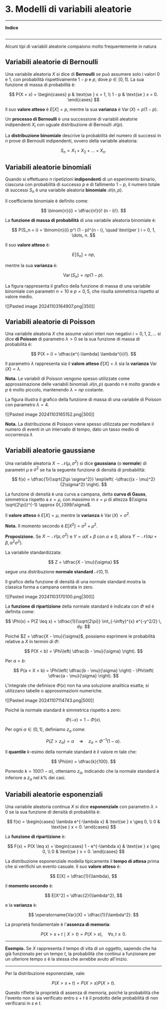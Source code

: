 # 3. Modelli di variabili aleatorie

---
**Indice**
```table-of-contents
```
---

Alcuni tipi di variabili aleatorie compaiono molto frequentemente in natura

## Variabili aleatorie di Bernoulli

Una variabile aleatoria $X$ si dice di **Bernoulli** se può assumere solo i valori $0$ e $1$, con probabilità rispettivamente $1 - p$ e $p$, dove $p \in [0, 1]$. La sua funzione di massa di probabilità è:

$$
P(X = x) = \begin{cases}
p & \text{se } x = 1, \\
1 - p & \text{se } x = 0.
\end{cases}
$$

Il suo **valore atteso** è $E[X] = p$, mentre la sua **varianza** è $\operatorname{Var}(X) = p(1 - p)$.

Un **processo di Bernoulli** è una successione di variabili aleatorie indipendenti $X_i$ con uguale distribuzione di Bernoulli $\mathcal{B}(p)$.

La **distribuzione binomiale** descrive la probabilità del numero di successi in $n$ prove di Bernoulli indipendenti, ovvero della variabile aleatoria:

$$
S_n = X_1 + X_2 + \dots + X_n.
$$

## Variabili aleatorie binomiali

Quando si effettuano $n$ ripetizioni **indipendenti** di un esperimento binario, ciascuna con probabilità di successo $p$ e di fallimento $1 - p$, il numero totale di successi $S_n$ è una variabile aleatoria **binomiale** $\mathcal{B}(n, p)$.

Il coefficiente binomiale è definito come:

$$
\binom{n}{i} = \dfrac{n!}{i! (n - i)!}.
$$

La **funzione di massa di probabilità** di una variabile aleatoria binomiale è:

$$
P(S_n = i) = \binom{n}{i} p^i (1 - p)^{n - i}, \quad \text{per } i = 0, 1, \dots, n.
$$

Il suo **valore atteso** è:

$$
E[S_n] = n p,
$$

mentre la sua **varianza** è:

$$
\operatorname{Var}(S_n) = n p (1 - p).
$$

La figura rappresenta il grafico della funzione di massa di una variabile binomiale con parametri $n = 10$ e $p = 0{,}5$, che risulta simmetrica rispetto al valore medio.

![[Pasted image 20241103164907.png|350]]

## Variabili aleatorie di Poisson

Una variabile aleatoria $X$ che assume valori interi non negativi $i = 0, 1, 2, \dots$ si dice **di Poisson** di parametro $\lambda > 0$ se la sua funzione di massa di probabilità è:

$$
P(X = i) = \dfrac{e^{-\lambda} \lambda^i}{i!}.
$$

Il parametro $\lambda$ rappresenta sia il **valore atteso** $E[X] = \lambda$ sia la **varianza** $\operatorname{Var}(X) = \lambda$.

**Nota.** Le variabili di Poisson vengono spesso utilizzate come approssimazione delle variabili binomiali $\mathcal{B}(n, p)$ quando $n$ è molto grande e $p$ è molto piccolo, mantenendo $\lambda = n p$ costante.

La figura illustra il grafico della funzione di massa di una variabile di Poisson con parametro $\lambda = 4$.

![[Pasted image 20241103165152.png|300]]

**Nota.** La distribuzione di Poisson viene spesso utilizzata per modellare il numero di eventi in un intervallo di tempo, dato un tasso medio di occorrenza $\lambda$
## Variabili aleatorie gaussiane

Una variabile aleatoria $X \sim \mathcal{N}(\mu, \sigma^2)$ si dice **gaussiana** (o **normale**) di parametri $\mu$ e $\sigma^2$ se ha la seguente funzione di densità di probabilità:

$$
f(x) = \dfrac{1}{\sqrt{2\pi \sigma^2}} \exp\left( -\dfrac{(x - \mu)^2}{2\sigma^2} \right).
$$

La funzione di densità è una curva a campana, detta **curva di Gauss**, simmetrica rispetto a $x = \mu$, con massimo in $x = \mu$ di altezza $(\sigma \sqrt{2\pi})^{-1} \approx 0{,}399/\sigma$.

Il **valore atteso** è $E[X] = \mu$, mentre la **varianza** è $\operatorname{Var}(X) = \sigma^2$.

**Nota.** Il momento secondo è $E[X^2] = \sigma^2 + \mu^2$.

**Proposizione.** Se $X \sim \mathcal{N}(\mu, \sigma^2)$ e $Y = \alpha X + \beta$ con $\alpha \neq 0$, allora $Y \sim \mathcal{N}(\alpha \mu + \beta, \alpha^2 \sigma^2)$.

La variabile standardizzata:

$$
Z = \dfrac{X - \mu}{\sigma}
$$

segue una distribuzione **normale standard** $\mathcal{N}(0, 1)$.

 Il grafico della funzione di densità di una normale standard mostra la classica forma a campana centrata in zero.

![[Pasted image 20241103170100.png|300]]

La **funzione di ripartizione** della normale standard è indicata con $\Phi$ ed è definita come:

$$
\Phi(x) = P(Z \leq x) = \dfrac{1}{\sqrt{2\pi}} \int_{-\infty}^{x} e^{-y^2/2} \, dy.
$$

Poiché $Z = \dfrac{X - \mu}{\sigma}$, possiamo esprimere le probabilità relative a $X$ in termini di $\Phi$:

$$
P(X < b) = \Phi\left( \dfrac{b - \mu}{\sigma} \right).
$$

Per $a < b$:

$$
P(a < X < b) = \Phi\left( \dfrac{b - \mu}{\sigma} \right) - \Phi\left( \dfrac{a - \mu}{\sigma} \right).
$$

L'integrale che definisce $\Phi(x)$ non ha una soluzione analitica esatta; si utilizzano tabelle o approssimazioni numeriche.

![[Pasted image 20241107114743.png|500]]

Poiché la normale standard è simmetrica rispetto a zero:

$$
\Phi(-x) = 1 - \Phi(x).
$$

Per ogni $\alpha \in (0, 1)$, definiamo $z_\alpha$ come:

$$
P(Z > z_\alpha) = \alpha \quad \Rightarrow \quad z_\alpha = \Phi^{-1}(1 - \alpha).
$$

Il **quantile** $k$-esimo della normale standard è il valore $m$ tale che:

$$
\Phi(m) = \dfrac{k}{100}.
$$

Ponendo $k = 100(1 - \alpha)$, otteniamo $z_\alpha$, indicando che la normale standard è inferiore a $z_\alpha$ nel $k\%$ dei casi.

## Variabili aleatorie esponenziali

Una variabile aleatoria continua $X$ si dice **esponenziale** con parametro $\lambda > 0$ se la sua funzione di densità di probabilità è:

$$
f(x) = \begin{cases}
\lambda e^{-\lambda x} & \text{se } x \geq 0, \\
0 & \text{se } x < 0.
\end{cases}
$$

La **funzione di ripartizione** è:

$$
F(x) = P(X \leq x) = \begin{cases}
1 - e^{-\lambda x} & \text{se } x \geq 0, \\
0 & \text{se } x < 0.
\end{cases}
$$

La distribuzione esponenziale modella tipicamente il **tempo di attesa** prima che si verifichi un evento casuale. Il suo **valore atteso** è:

$$
E[X] = \dfrac{1}{\lambda},
$$

il **momento secondo** è:

$$
E[X^2] = \dfrac{2}{\lambda^2},
$$

e la **varianza** è:

$$
\operatorname{Var}(X) = \dfrac{1}{\lambda^2}.
$$

La proprietà fondamentale è l'**assenza di memoria**:

$$
P(X > s + t \mid X > t) = P(X > s), \quad \forall s, t \geq 0.
$$

---

**Esempio.** Se $X$ rappresenta il tempo di vita di un oggetto, sapendo che ha già funzionato per un tempo $t$, la probabilità che continui a funzionare per un ulteriore tempo $s$ è la stessa che avrebbe avuto all'inizio.

---

Per la distribuzione esponenziale, vale:

$$
P(X > s + t) = P(X > s) P(X > t).
$$

Questo riflette la proprietà di assenza di memoria, poiché la probabilità che l'evento non si sia verificato entro $s + t$ è il prodotto delle probabilità di non verificarsi in $s$ e $t$.
